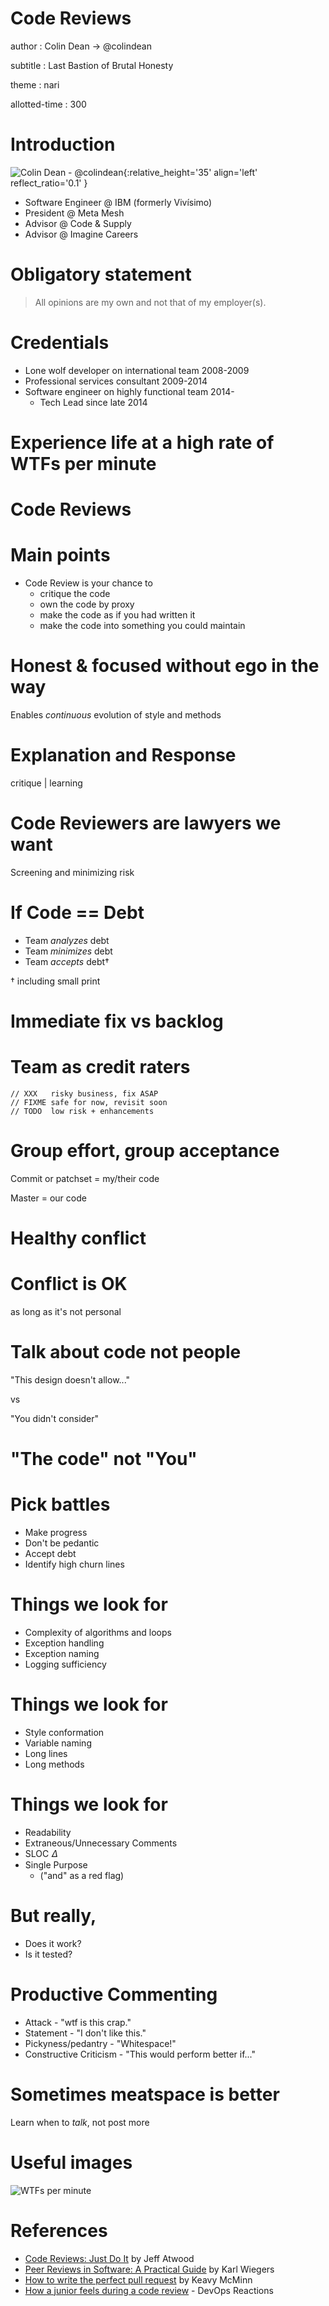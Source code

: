 Code Reviews
=======

author
: Colin Dean -> @colindean

subtitle
: Last Bastion of Brutal Honesty

theme
: nari

allotted-time
: 300

Introduction
============

![Colin Dean - @colindean](http://i.imgur.com/OQjWfCX.jpg){:relative_height='35' align='left' reflect_ratio='0.1' }

* Software Engineer @ IBM (formerly Vivísimo)
* President @ Meta Mesh
* Advisor @ Code & Supply
* Advisor @ Imagine Careers

Obligatory statement
====================

> All opinions are my own and not that of my employer(s).

Credentials
===========

* Lone wolf developer on international team 2008-2009
* Professional services consultant 2009-2014
* Software engineer on highly functional team 2014-
  * Tech Lead since late 2014

Experience life at a high rate of WTFs per minute
=================================================

Code Reviews
============

Main points
===========

* Code Review is your chance to
  * critique the code
  * own the code by proxy
  * make the code as if you had written it
  * make the code into something you could maintain

Honest & focused without ego in the way
=======================================

Enables *continuous* evolution of style and methods

Explanation and Response
========================

critique | learning

Code Reviewers are lawyers we want
==================================

Screening and minimizing risk

If Code == Debt
===============

* Team *analyzes* debt
* Team *minimizes* debt
* Team *accepts* debt†

† including small print

Immediate fix vs backlog
============================

Team as credit raters
=====================

    // XXX   risky business, fix ASAP
    // FIXME safe for now, revisit soon
    // TODO  low risk + enhancements

Group effort, group acceptance
==============================

Commit or patchset = my/their code

Master = our code

Healthy conflict
================

Conflict is OK
==============

as long as it's not personal

Talk about code not people
==========================

"This design doesn't allow..."

vs

"You didn't consider"

"The code" not "You"
====================

Pick battles
============

* Make progress
* Don't be pedantic
* Accept debt
* Identify high churn lines

Things we look for
==================

* Complexity of algorithms and loops
* Exception handling
* Exception naming
* Logging sufficiency

Things we look for
==================

* Style conformation
* Variable naming
* Long lines
* Long methods

Things we look for
==================

* Readability
* Extraneous/Unnecessary Comments
* SLOC 𝛥
* Single Purpose
  * ("and" as a red flag)

But really,
===========

* Does it work?
* Is it tested?

Productive Commenting
=====================

* Attack - "wtf is this crap."
* Statement - "I don't like this."
* Pickyness/pedantry - "Whitespace!"
* Constructive Criticism - "This would perform better if..."

Sometimes meatspace is better
=============================

Learn when to *talk*, not post more

Useful images
=============

![WTFs per minute](http://blog.codinghorror.com/content/images/uploads/2009/02/6a0120a85dcdae970b012877707a45970c-pi.png)

References
==========

* [Code Reviews: Just Do It](http://blog.codinghorror.com/code-reviews-just-do-it/) by Jeff Atwood
* [Peer Reviews in Software: A Practical Guide](http://www.amazon.com/exec/obidos/ASIN/0201734850/colingrad-20) by Karl Wiegers
* [How to write the perfect pull request](https://github.com/blog/1943-how-to-write-the-perfect-pull-request) by Keavy McMinn
* [How a junior feels during a code review](http://devopsreactions.tumblr.com/post/88653874397/how-a-junior-feels-during-a-code-review) - DevOps Reactions
